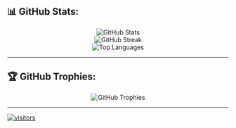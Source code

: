 
## 📊 GitHub Stats:
<p align="center">
  <img src="https://github-readme-stats.vercel.app/api?username=Madvith-d&theme=radical&hide_border=false&include_all_commits=false&count_private=false" alt="GitHub Stats" /><br/>
  <img src="https://github-readme-streak-stats.herokuapp.com/?user=Madvith-d&theme=radical&hide_border=false" alt="GitHub Streak" /><br/>
  <img src="https://github-readme-stats.vercel.app/api/top-langs/?username=Madvith-d&theme=radical&hide_border=false&layout=compact" alt="Top Languages" />
</p>

---

## 🏆 GitHub Trophies:
<p align="center">
  <img src="https://github-profile-trophy.vercel.app/?username=Madvith-d&theme=radical&no-frame=false&no-bg=false&margin-w=4" alt="GitHub Trophies" />
</p>

---
[![visitors](https://visitcount.itsvg.in/api?id=Madvith-d&label=Profile%20Views&icon=5&pretty=false)](https://visitcount.itsvg.in)
